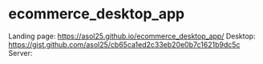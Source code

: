 # ecommerce_desktop_app

Landing page: https://asol25.github.io/ecommerce_desktop_app/
Desktop: https://gist.github.com/asol25/cb65ca1ed2c33eb20e0b7c1621b9dc5c
Server:
